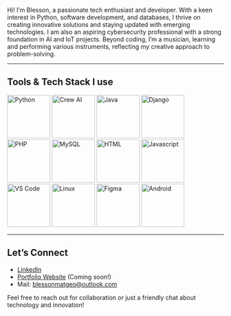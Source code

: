 
Hi! I’m Blesson, a passionate tech enthusiast and developer. With a keen interest in Python, software development, and databases, I thrive on creating innovative solutions and staying updated with emerging technologies. I am also an aspiring cybersecurity professional with a strong foundation in AI and IoT projects. Beyond coding, I’m a musician, learning and performing various instruments, reflecting my creative approach to problem-solving.

---

## Tools & Tech Stack I use

<p>
  <!-- Languages and Technologies -->
  <img src="https://imgs.search.brave.com/6T3D-U0mn4vKQ1nh5aKDG-98TVCJqIJpujz1z8CCG0k/rs:fit:500:0:0:0/g:ce/aHR0cHM6Ly91cGxv/YWQud2lraW1lZGlh/Lm9yZy93aWtpcGVk/aWEvY29tbW9ucy8x/LzFmL1B5dGhvbl9s/b2dvXzAxLnN2Zw" alt="Python" width="100" height="100" />
  <img src="[https://imgs.search.brave.com/6T3D-U0mn4vKQ1nh5aKDG-98TVCJqIJpujz1z8CCG0k/rs:fit:500:0:0:0/g:ce/aHR0cHM6Ly91cGxv/YWQud2lraW1lZGlh/Lm9yZy93aWtpcGVk/aWEvY29tbW9ucy8x/LzFmL1B5dGhvbl9s/b2dvXzAxLnN2Zw](https://learn.crewai.com/)" alt="Crew AI" width="100" height="100" />
  <img src="https://imgs.search.brave.com/j6wDiqSrRFDP94uhwRKdlhWIBQIlAFSR2Gs8DgWOs_s/rs:fit:500:0:0:0/g:ce/aHR0cHM6Ly9jZG40/Lmljb25maW5kZXIu/Y29tL2RhdGEvaWNv/bnMvbG9nb3MtYW5k/LWJyYW5kcy81MTIv/MTgxX0phdmFfbG9n/b19sb2dvcy01MTIu/cG5n" alt="Java" width="100" height="100" />
  <img src="https://camo.githubusercontent.com/2ea2f5d54a9fda39c543ef1d1948b6e5b1fba0798b383963b5550de7c4eb16ee/68747470733a2f2f63646e2e6a7364656c6976722e6e65742f67682f64657669636f6e732f64657669636f6e2f69636f6e732f646a616e676f2f646a616e676f2d706c61696e2e737667" alt="Django" width="100" height="100" />
  <img src="https://camo.githubusercontent.com/92a977256f3f2b4ef99e6684c1d88f1ac0394ed909893e5e56cb3539a31f2590/68747470733a2f2f63646e2e6a7364656c6976722e6e65742f67682f64657669636f6e732f64657669636f6e2f69636f6e732f7068702f7068702d6f726967696e616c2e737667" alt="PHP" width="100" height="100" />
  <img src="https://camo.githubusercontent.com/8b690f4dff81513c7425f3b8f6e66b34a1dea43e22562037eeb5449d18571c89/68747470733a2f2f63646e2e6a7364656c6976722e6e65742f67682f64657669636f6e732f64657669636f6e2f69636f6e732f6d7973716c2f6d7973716c2d6f726967696e616c2e737667" alt="MySQL" width="100" height="100" />
  <img src="https://camo.githubusercontent.com/6647554cf19482c32acc6a6a3b8bd68b845fafabd474595e7e92dead3075c3ea/68747470733a2f2f63646e2e6a7364656c6976722e6e65742f67682f64657669636f6e732f64657669636f6e2f69636f6e732f68746d6c352f68746d6c352d6f726967696e616c2e737667" alt="HTML" width="100" height="100" />
  <img src="https://camo.githubusercontent.com/426c1121b29abc64a6b1af1e3aa3091abb38e39c87054720b765af1425c74e7f/68747470733a2f2f63646e2e6a7364656c6976722e6e65742f67682f64657669636f6e732f64657669636f6e2f69636f6e732f6a6176617363726970742f6a6176617363726970742d6f726967696e616c2e737667" alt="Javascript" width="100" height="100" />
  <img src="https://camo.githubusercontent.com/f39f203ca1defeb47e3505ef9044d3303c038c60de7e67f6c229992602e59128/68747470733a2f2f63646e2e6a7364656c6976722e6e65742f67682f64657669636f6e732f64657669636f6e2f69636f6e732f7673636f64652f7673636f64652d6f726967696e616c2e737667" alt="VS Code" width="100" height="100" />
  <img src="https://imgs.search.brave.com/es91XeGf_tHLoaXckCj5manJ5Vfs9CWgRokrZ0_Uqlk/rs:fit:500:0:0:0/g:ce/aHR0cHM6Ly8xMDAw/bG9nb3MubmV0L3dw/LWNvbnRlbnQvdXBs/b2Fkcy8yMDE3LzAz/L0xJTlVYLUxPR08t/NDUzeDUwMC5wbmc" alt="Linux" width="100" height="100" />
  <img src="https://imgs.search.brave.com/YrtTGvokiIpRUIoYmiygPnfrvap7m5vVEGnhsPU_i74/rs:fit:500:0:0:0/g:ce/aHR0cHM6Ly9sb2dv/dHlwLnVzL2ZpbGUv/ZmlnbWEuc3Zn" alt="Figma" width="100" height="100" />
  <img src="https://imgs.search.brave.com/GhZ6K1MeTakUYxgQG_2vMo1eulDDkfFRb_CKNYGlzrg/rs:fit:500:0:0:0/g:ce/aHR0cHM6Ly91cGxv/YWQud2lraW1lZGlh/Lm9yZy93aWtpcGVk/aWEvY29tbW9ucy9j/L2MxL0FuZHJvaWRf/U3R1ZGlvX2ljb25f/KDIwMjMpLnN2Zw" alt="Android" width="100" height="100" />
</p>



---

## Let’s Connect
- [LinkedIn](https://www.linkedin.com/in/blesson-georgye)
- [Portfolio Website](#) (Coming soon!)
- Mail: blessonmatgeo@outlook.com

Feel free to reach out for collaboration or just a friendly chat about technology and innovation!


<!--
**blessonmatgeo/blessonmatgeo** is a ✨ _special_ ✨ repository because its `README.md` (this file) appears on your GitHub profile.

Here are some ideas to get you started:

- 🔭 I’m currently working on ...
- 🌱 I’m currently learning ...
- 👯 I’m looking to collaborate on ...
- 🤔 I’m looking for help with .̨..
- 💬 Ask me about ...
- 📫 How to reach me: ...
- 😄 Pronouns: ...
- ⚡ Fun fact: ...
-->
